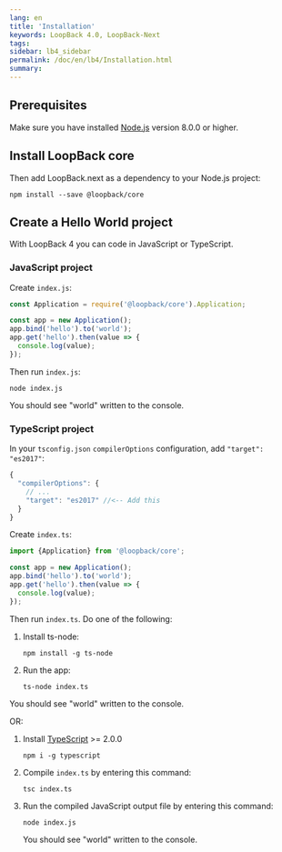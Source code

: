 ```yaml
---
lang: en
title: 'Installation'
keywords: LoopBack 4.0, LoopBack-Next
tags:
sidebar: lb4_sidebar
permalink: /doc/en/lb4/Installation.html
summary:
---
```


## Prerequisites

Make sure you have installed
[Node.js](https://nodejs.org/en/download/current/) version 8.0.0 or higher.

## Install LoopBack core

Then add LoopBack.next as a dependency to your Node.js project:

```shell
npm install --save @loopback/core
```

## Create a Hello World project

With LoopBack 4 you can code in JavaScript or TypeScript.

### JavaScript project

Create `index.js`:

```js
const Application = require('@loopback/core').Application;

const app = new Application();
app.bind('hello').to('world');
app.get('hello').then(value => {
  console.log(value);
});
```

Then run `index.js`:

```shell
node index.js
```

You should see "world" written to the console.

### TypeScript project

In your `tsconfig.json` `compilerOptions` configuration, add `"target": "es2017"`:

```js
{
  "compilerOptions": {
    // ...
    "target": "es2017" //<-- Add this
  }
}
```

Create `index.ts`:

```ts
import {Application} from '@loopback/core';

const app = new Application();
app.bind('hello').to('world');
app.get('hello').then(value => {
  console.log(value);
});
```

Then run `index.ts`.  Do one of the following:

1. Install ts-node:
    ```
    npm install -g ts-node
    ```
1. Run the app:
    ```
    ts-node index.ts
    ```

You should see "world" written to the console.

OR:

1. Install [TypeScript](https://www.typescriptlang.org/index.html#download-links) >= 2.0.0

    ```
    npm i -g typescript
    ```

1. Compile `index.ts` by entering this command:
    ```
    tsc index.ts
    ```

1. Run the compiled JavaScript output file by entering this command:
   ```
   node index.js
   ```

   You should see "world" written to the console.
